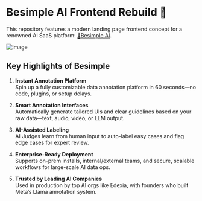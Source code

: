 # Besimple AI Frontend Rebuild 🍊

This repository features a modern landing page frontend concept for a renowned AI SaaS platform: [🍊Besimple AI](https://besimple.ai/).

![image](https://github.com/user-attachments/assets/50dd979f-3832-4e74-91fe-0caba8510371)


## Key Highlights of Besimple

1. **Instant Annotation Platform**  
   Spin up a fully customizable data annotation platform in 60 seconds—no code, plugins, or setup delays.

2. **Smart Annotation Interfaces**  
   Automatically generate tailored UIs and clear guidelines based on your raw data—text, audio, video, or LLM output.

3. **AI-Assisted Labeling**  
   AI Judges learn from human input to auto-label easy cases and flag edge cases for expert review.

4. **Enterprise-Ready Deployment**  
   Supports on-prem installs, internal/external teams, and secure, scalable workflows for large-scale AI data ops.

5. **Trusted by Leading AI Companies**  
   Used in production by top AI orgs like Edexia, with founders who built Meta’s Llama annotation system.
